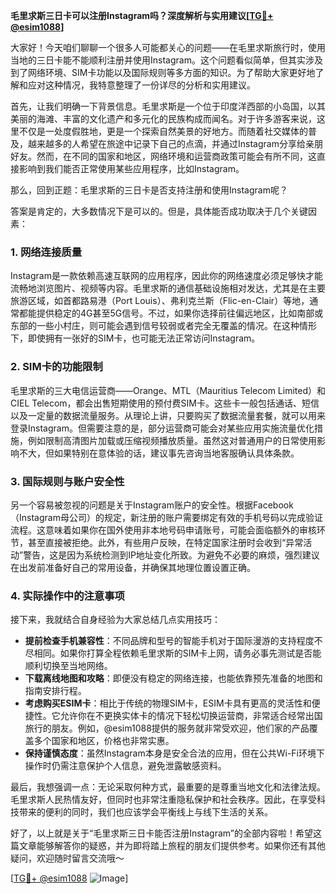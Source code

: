**毛里求斯三日卡可以注册Instagram吗？深度解析与实用建议[[TG💪+ @esim1088](https://t.me/s/esim1088)]**

大家好！今天咱们聊聊一个很多人可能都关心的问题——在毛里求斯旅行时，使用当地的三日卡能不能顺利注册并使用Instagram。这个问题看似简单，但其实涉及到了网络环境、SIM卡功能以及国际规则等多方面的知识。为了帮助大家更好地了解和应对这种情况，我特意整理了一份详尽的分析和实用建议。

首先，让我们明确一下背景信息。毛里求斯是一个位于印度洋西部的小岛国，以其美丽的海滩、丰富的文化遗产和多元化的民族构成而闻名。对于许多游客来说，这里不仅是一处度假胜地，更是一个探索自然美景的好地方。而随着社交媒体的普及，越来越多的人希望在旅途中记录下自己的点滴，并通过Instagram分享给亲朋好友。然而，在不同的国家和地区，网络环境和运营商政策可能会有所不同，这直接影响到我们能否正常使用某些应用程序，比如Instagram。

那么，回到正题：毛里求斯的三日卡是否支持注册和使用Instagram呢？

答案是肯定的，大多数情况下是可以的。但是，具体能否成功取决于几个关键因素：

### **1. 网络连接质量**
Instagram是一款依赖高速互联网的应用程序，因此你的网络速度必须足够快才能流畅地浏览图片、视频等内容。毛里求斯的通信基础设施相对发达，尤其是在主要旅游区域，如首都路易港（Port Louis）、弗利克兰斯（Flic-en-Clair）等地，通常都能提供稳定的4G甚至5G信号。不过，如果你选择前往偏远地区，比如南部或东部的一些小村庄，则可能会遇到信号较弱或者完全无覆盖的情况。在这种情形下，即使拥有一张好的SIM卡，也可能无法正常访问Instagram。

### **2. SIM卡的功能限制**
毛里求斯的三大电信运营商——Orange、MTL（Mauritius Telecom Limited）和CIEL Telecom，都会出售短期使用的预付费SIM卡。这些卡一般包括通话、短信以及一定量的数据流量服务。从理论上讲，只要购买了数据流量套餐，就可以用来登录Instagram。但需要注意的是，部分运营商可能会对某些应用实施流量优化措施，例如限制高清图片加载或压缩视频播放质量。虽然这对普通用户的日常使用影响不大，但如果特别在意体验的话，建议事先咨询当地客服确认具体条款。

### **3. 国际规则与账户安全性**
另一个容易被忽视的问题是关于Instagram账户的安全性。根据Facebook（Instagram母公司）的规定，新注册的账户需要绑定有效的手机号码以完成验证流程。这意味着如果你在国外使用非本地号码申请账号，可能会面临额外的审核环节，甚至直接被拒绝。此外，有些用户反映，在特定国家注册时会收到“异常活动”警告，这是因为系统检测到IP地址变化所致。为避免不必要的麻烦，强烈建议在出发前准备好自己的常用设备，并确保其地理位置设置正确。

### **4. 实际操作中的注意事项**
接下来，我就结合自身经验为大家总结几点实用技巧：
- **提前检查手机兼容性**：不同品牌和型号的智能手机对于国际漫游的支持程度不尽相同。如果你打算全程依赖毛里求斯的SIM卡上网，请务必事先测试是否能顺利切换至当地网络。
- **下载离线地图和攻略**：即便没有稳定的网络连接，也能依靠预先准备的地图和指南安排行程。
- **考虑购买ESIM卡**：相比于传统的物理SIM卡，ESIM卡具有更高的灵活性和便捷性。它允许你在不更换实体卡的情况下轻松切换运营商，非常适合经常出国旅行的朋友。例如，@esim1088提供的服务就非常受欢迎，他们家的产品覆盖多个国家和地区，价格也非常实惠。
- **保持谨慎态度**：虽然Instagram本身是安全合法的应用，但在公共Wi-Fi环境下操作时仍需注意保护个人信息，避免泄露敏感资料。

最后，我想强调一点：无论采取何种方式，最重要的是尊重当地文化和法律法规。毛里求斯人民热情友好，但同时也非常注重隐私保护和社会秩序。因此，在享受科技带来的便利的同时，我们也应该学会平衡线上与线下生活的关系。

好了，以上就是关于“毛里求斯三日卡能否注册Instagram”的全部内容啦！希望这篇文章能够解答你的疑惑，并为即将踏上旅程的朋友们提供参考。如果你还有其他疑问，欢迎随时留言交流哦～

[[TG💪+ @esim1088](https://t.me/s/esim1088) ![Image](https://i.postimg.cc/4NQfJmqS/Snipaste-2025-05-13-00-14-12.png)]